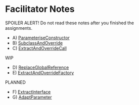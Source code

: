 Facilitator Notes
=================

SPOILER ALERT! Do not read these notes after you finished the assignments.

* A) [ParameteriseConstructor](A_ParameteriseConstructor.md)
* B) [SubclassAndOverride](B_SubclassAndOverride.md)
* C) [ExtractAndOverrideCall](C_ExtractAndOverrideCall.md)

WIP

* D) [ReplaceGlobalReference](D_ReplaceGlobalReference.md)
* E) [ExtractAndOverrideFactory](E_ExtractAndOverrideFactory.md)

PLANNED

* F) [ExtractInterface](F_ExtractInterface.md)
* G) [AdaptParameter](G_AdaptParameter.md)
